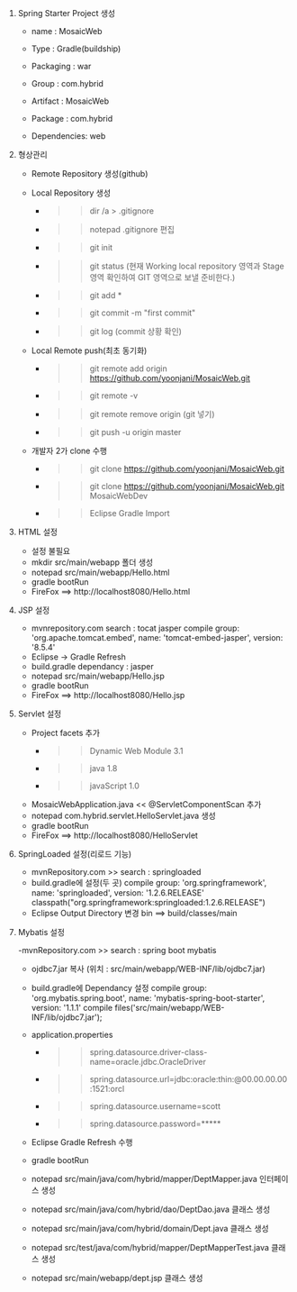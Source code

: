 1. Spring Starter Project 생성

	- name : MosaicWeb
	- Type : Gradle(buildship)
	- Packaging : war
	- Group : com.hybrid
	- Artifact : MosaicWeb
	- Package : com.hybrid
	
	- Dependencies: web
	
2. 형상관리

	- Remote Repository 생성(github)
	
	- Local Repository 생성
		- >> dir /a > .gitignore
		- >> notepad .gitignore 편집
		- >> git init
		- >> git status (현재 Working local repository 영역과  Stage 영역 확인하여 GIT 영역으로 보낼 준비한다.)
		- >> git add *
		- >> git commit -m "first commit"
		- >> git log (commit 상황 확인)
		
	- Local Remote push(최초 동기화)
		- >> git remote add origin https://github.com/yoonjani/MosaicWeb.git
		- >> git remote -v
		- >> git remote remove origin (git 넣기)
		- >> git push -u origin master

	- 개발자 2가 clone 수행
		- >> git clone https://github.com/yoonjani/MosaicWeb.git
		- >> git clone https://github.com/yoonjani/MosaicWeb.git MosaicWebDev
		- >> Eclipse Gradle Import
3. HTML 설정
 
	- 설정 불필요
	- mkdir src/main/webapp 폴더 생성
	- notepad src/main/webapp/Hello.html
	- gradle bootRun
	- FireFox ==> http://localhost8080/Hello.html
	
4. JSP 설정

	- mvnrepository.com search : tocat jasper
	  compile group: 'org.apache.tomcat.embed', name: 'tomcat-embed-jasper', version: '8.5.4'
	- Eclipse -> Gradle Refresh 
	- build.gradle dependancy : jasper
	- notepad src/main/webapp/Hello.jsp
	- gradle bootRun
	- FireFox ==> http://localhost8080/Hello.jsp
	
5. Servlet 설정
	
	- Project facets 추가
		- >> Dynamic Web Module 3.1
		- >> java 1.8
		- >> javaScript 1.0
	- MosaicWebApplication.java << @ServletComponentScan 추가
	- notepad com.hybrid.servlet.HelloServlet.java 생성
	- gradle bootRun
	- FireFox ==> http://localhost8080/HelloServlet

6. SpringLoaded 설정(리로드 기능)
	
	- mvnRepository.com >> search : springloaded
	- build.gradle에 설정(두 곳)
		compile group: 'org.springframework', name: 'springloaded', version: '1.2.6.RELEASE'
		classpath("org.springframework:springloaded:1.2.6.RELEASE")
	- Eclipse Output Directory 변경
	  bin ==> build/classes/main	
	
7. Mybatis 설정

	-mvnRepository.com >> search : spring boot mybatis
	- ojdbc7.jar 복사 (위치 : src/main/webapp/WEB-INF/lib/ojdbc7.jar) 
	- build.gradle에 Dependancy 설정
		compile group: 'org.mybatis.spring.boot', name: 'mybatis-spring-boot-starter', version: '1.1.1'
		compile files('src/main/webapp/WEB-INF/lib/ojdbc7.jar');
	- application.properties
		- >> spring.datasource.driver-class-name=oracle.jdbc.OracleDriver
		- >> spring.datasource.url=jdbc:oracle:thin:@00.00.00.00:1521:orcl
		- >> spring.datasource.username=scott
		- >> spring.datasource.password=*****
			
	- Eclipse Gradle Refresh 수행	
	- gradle bootRun
	- notepad src/main/java/com/hybrid/mapper/DeptMapper.java 인터페이스 생성
	- notepad src/main/java/com/hybrid/dao/DeptDao.java 클래스 생성
	- notepad src/main/java/com/hybrid/domain/Dept.java 클래스 생성
	- notepad src/test/java/com/hybrid/mapper/DeptMapperTest.java 클래스 생성
	- notepad src/main/webapp/dept.jsp 클래스 생성
	

	